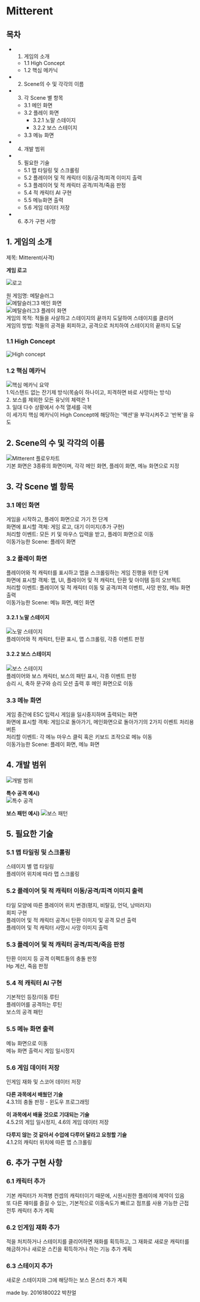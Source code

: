 # Mitterent
## 목차
- 1. 게임의 소개
	- 1.1 High Concept
	- 1.2 핵심 메카닉
- 2. Scene의 수 및 각각의 이름
- 3. 각 Scene 별 항목
	- 3.1 메인 화면
	- 3.2 플레이 화면
		- 3.2.1 노말 스테이지
		- 3.2.2 보스 스테이지
	- 3.3 메뉴 화면
- 4. 개발 범위
- 5. 필요한 기술
	- 5.1 맵 타일링 및 스크롤링
	- 5.2 플레이어 및 적 캐릭터 이동/공격/피격 이미지 출력
	- 5.3 플레이어 및 적 캐릭터 공격/피격/죽음 판정
	- 5.4 적 캐릭터 AI 구현
	- 5.5 메뉴화면 출력
	- 5.6 게임 데이터 저장
- 6. 추가 구현 사항
  
  
  
  
## 1. 게임의 소개
제목: Mitterent(사격)  
  
**게임 로고**
  
![로고](https://github.com/2016180022/20022DGP/blob/master/img/logo_2.png?raw=true)  
  

원 게임명: 메탈슬러그  
![메탈슬러그3 메인 화면](https://lh3.googleusercontent.com/-PpZvHUTNczo/Wn3jrRALIxI/AAAAAAAAh-Q/F5GBSoUC400h3_zFxwfuFVRZ4Jq1KSgQQCHMYCw/s0/5a1c2cde5a1feb8b5a8079e909163a4277224370.png)  
![메탈슬러그3 플레이 화면](https://image.playonestore.com/images/data/item/1542864883/1543196413_9328_3.jpg)  
게임의 목적: 적들을 사살하고 스테이지의 끝까지 도달하여 스테이지를 클리어  
게임의 방법: 적들의 공격을 회피하고, 공격으로 처치하여 스테이지의 끝까지 도달  
  
### 1.1 High Concept  
![High concept](https://github.com/2016180022/20022DGP/blob/master/img/high_concept.PNG?raw=true)  
  
### 1.2 핵심 메카닉  
![핵심 메카닉 요약](https://github.com/2016180022/20022DGP/blob/master/img/jook_chang.PNG?raw=true)  
1.익스텐드 없는 잔기제 방식(목숨이 하나이고, 피격하면 바로 사망하는 방식)  
2. 보스를 제외한 모든 유닛의 체력은 1  
3. 일대 다수 상황에서 수적 열세를 극복  
이 세가지 핵심 메카닉이 High Concept에 해당하는 '액션'을 부각시켜주고 '반복'을 유도  
  
  
  
  
## 2. Scene의 수 및 각각의 이름  
![Mitterent 플로우차트](https://github.com/2016180022/20022DGP/blob/master/img/scene_flowchart.png?raw=true)  
기본 화면은 3종류의 화면이며, 각각 메인 화면, 플레이 화면, 메뉴 화면으로 지정  
  
  
  

## 3. 각 Scene 별 항목  
  
### 3.1 메인 화면  
게임을 시작하고, 플레이 화면으로 가기 전 단계  
화면에 표시할 객체: 게임 로고, 대기 이미지(추가 구현)  
처리할 이벤트: 모든 키 및 마우스 입력을 받고, 플레이 화면으로 이동  
이동가능한 Scene: 플레이 화면  
  
### 3.2 플레이 화면  
플레이어와 적 캐릭터를 표시하고 맵을 스크롤링하는 게임 진행을 위한 단계  
화면에 표시할 객체: 맵, UI, 플레이어 및 적 캐릭터, 탄환 및 아이템 등의 오브젝트  
처리할 이벤트: 플레이어 및 적 캐릭터 이동 및 공격/피격 이벤트, 사망 판정, 메뉴 화면 출력  
이동가능한 Scene: 메뉴 화면, 메인 화면
  
#### 3.2.1 노말 스테이지  
![노말 스테이지](https://github.com/2016180022/20022DGP/blob/master/img/normal_sta.png?raw=true)  
플레이어와 적 캐릭터, 탄환 표시, 맵 스크롤링, 각종 이벤트 판정  
#### 3.2.2 보스 스테이지  
![보스 스테이지](https://github.com/2016180022/20022DGP/blob/master/img/boss_stage.png?raw=true)  
플레이어와 보스 캐릭터, 보스의 패턴 표시, 각종 이벤트 판정  
승리 시, 축하 문구와 승리 모션 출력 후 메인 화면으로 이동  
  
### 3.3 메뉴 화면  
게임 중간에 ESC 입력시 게임을 일시중지하며 출력되는 화면  
화면에 표시할 객체: 게임으로 돌아가기, 메인화면으로 돌아가기의 2가지 이벤트 처리용 버튼  
처리할 이벤트: 각 메뉴 마우스 클릭 혹은 키보드 조작으로 메뉴 이동  
이동가능한 Scene: 플레이 화면, 메뉴 화면  
  
  
## 4. 개발 범위  
![개발 범위](https://github.com/2016180022/20022DGP/blob/master/img/devel_range.PNG?raw=true)  
  
**특수 공격 예시)**  
![특수 공격](https://github.com/2016180022/20022DGP/blob/master/img/special_attack.png?raw=true)  
  
**보스 패턴 예시)**
![보스 패턴](https://github.com/2016180022/20022DGP/blob/master/img/boss_pattern.png?raw=true)  

  
  
## 5. 필요한 기술  
  
### 5.1 맵 타일링 및 스크롤링  
스테이지 별 맵 타일링  
플레이어 위치에 따라 맵 스크롤링  
  
### 5.2 플레이어 및 적 캐릭터 이동/공격/피격 이미지 출력  
타일 모양에 따른 플레이어 위치 변경(평지, 비탈길, 언덕, 낭떠러지)  
회피 구현  
플레이어 및 적 캐릭터 공격시 탄환 이미지 및 공격 모션 출력  
플레이어 및 적 캐릭터 사망시 사망 이미지 출력  
  
### 5.3 플레이어 및 적 캐릭터 공격/피격/죽음 판정  
탄환 이미지 등 공격 이펙트들의 충돌 판정  
Hp 계산, 죽음 판정  
  
### 5.4 적 캐릭터 AI 구현  
기본적인 등장/이동 루틴  
플레이어를 공격하는 루틴  
보스의 공격 패턴
  
### 5.5 메뉴 화면 출력  
메뉴 화면으로 이동  
메뉴 화면 출력시 게임 일시정지  
  
### 5.6 게임 데이터 저장  
인게임 재화 및 스코어 데이터 저장  
  
**다른 과목에서 배웠던 기술**  
4.3.1의 충돌 판정 - 윈도우 프로그래밍  

**이 과목에서 배울 것으로 기대되는 기술**  
4.5.2의 게임 일시정지, 4.6의 게임 데이터 저장  
  
**다루지 않는 것 같아서 수업에 다루어 달라고 요청할 기술**  
4.1.2의 캐릭터 위치에 따른 맵 스크롤링  
  
  
## 6. 추가 구현 사항
  
### 6.1 캐릭터 추가
기본 캐릭터가 저격병 컨셉의 캐릭터이기 때문에, 시원시원한 플레이에 제약이 있음  
또 다른 재미를 즐길 수 있는, 기본적으로 이동속도가 빠르고 점프를 사용 가능한 근접 전투 캐릭터 추가 계획

### 6.2 인게임 재화 추가
적을 처치하거나 스테이지를 클리어하면 재화를 획득하고, 그 재화로 새로운 캐릭터를 해금하거나 새로운 스킨을 획득하거나 하는 기능 추가 계획

### 6.3 스테이지 추가
새로운 스테이지와 그에 해당하는 보스 몬스터 추가 계획
  
  
  
  
  
made by. 2016180022 박찬얼